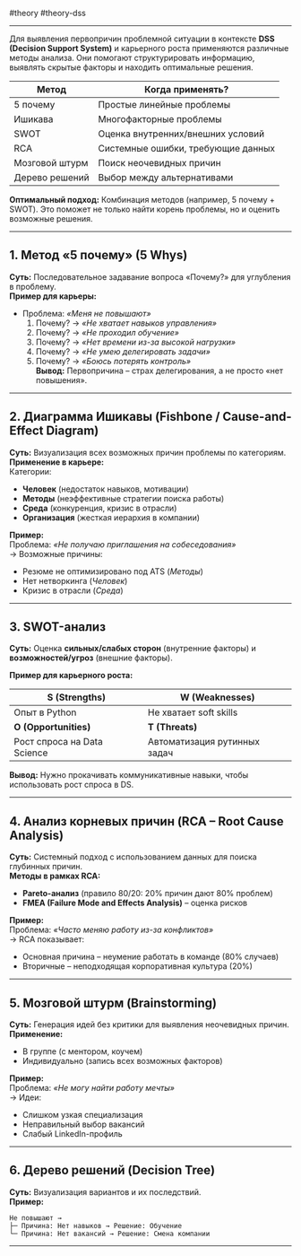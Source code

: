 #theory #theory-dss
 
---
Для выявления первопричин проблемной ситуации в контексте **DSS (Decision Support System)** и карьерного роста применяются различные методы анализа. Они помогают структурировать информацию, выявлять скрытые факторы и находить оптимальные решения.  

| **Метод**          | **Когда применять?**                     |  
|--------------------|------------------------------------------|  
| 5 почему          | Простые линейные проблемы               |  
| Ишикава           | Многофакторные проблемы                 |  
| SWOT              | Оценка внутренних/внешних условий       |  
| RCA               | Системные ошибки, требующие данных      |  
| Мозговой штурм    | Поиск неочевидных причин                |  
| Дерево решений    | Выбор между альтернативами              | 

**Оптимальный подход:** Комбинация методов (например, 5 почему + SWOT). Это поможет не только найти корень проблемы, но и оценить возможные решения.

---

## **1. Метод «5 почему» (5 Whys)**  
**Суть:** Последовательное задавание вопроса «Почему?» для углубления в проблему.  
**Пример для карьеры:**  
- Проблема: *«Меня не повышают»*  
  1. Почему? → *«Не хватает навыков управления»*  
  2. Почему? → *«Не проходил обучение»*  
  3. Почему? → *«Нет времени из-за высокой нагрузки»*  
  4. Почему? → *«Не умею делегировать задачи»*  
  5. Почему? → *«Боюсь потерять контроль»*  
**Вывод:** Первопричина – страх делегирования, а не просто «нет повышения».  

---

## **2. Диаграмма Ишикавы (Fishbone / Cause-and-Effect Diagram)**  
**Суть:** Визуализация всех возможных причин проблемы по категориям.  
**Применение в карьере:**  
Категории:  
- **Человек** (недостаток навыков, мотивации)  
- **Методы** (неэффективные стратегии поиска работы)  
- **Среда** (конкуренция, кризис в отрасли)  
- **Организация** (жесткая иерархия в компании)  

**Пример:**  
Проблема: *«Не получаю приглашения на собеседования»*  
→ Возможные причины:  
- Резюме не оптимизировано под ATS (*Методы*)  
- Нет нетворкинга (*Человек*)  
- Кризис в отрасли (*Среда*)  

---

## **3. SWOT-анализ**  
**Суть:** Оценка **сильных/слабых сторон** (внутренние факторы) и **возможностей/угроз** (внешние факторы).  

**Пример для карьерного роста:**  

| **S (Strengths)** | **W (Weaknesses)** |  
|-------------------|--------------------|  
| Опыт в Python | Не хватает soft skills |  
| **O (Opportunities)** | **T (Threats)** |  
| Рост спроса на Data Science | Автоматизация рутинных задач |  

**Вывод:** Нужно прокачивать коммуникативные навыки, чтобы использовать рост спроса в DS.  

---

## **4. Анализ корневых причин (RCA – Root Cause Analysis)**  
**Суть:** Системный подход с использованием данных для поиска глубинных причин.  
**Методы в рамках RCA:**  
- **Pareto-анализ** (правило 80/20: 20% причин дают 80% проблем)  
- **FMEA (Failure Mode and Effects Analysis)** – оценка рисков  

**Пример:**  
Проблема: *«Часто меняю работу из-за конфликтов»*  
→ RCA показывает:  
- Основная причина – неумение работать в команде (80% случаев)  
- Вторичные – неподходящая корпоративная культура (20%)  

---

## **5. Мозговой штурм (Brainstorming)**  
**Суть:** Генерация идей без критики для выявления неочевидных причин.  
**Применение:**  
- В группе (с ментором, коучем)  
- Индивидуально (запись всех возможных факторов)  

**Пример:**  
Проблема: *«Не могу найти работу мечты»*  
→ Идеи:  
- Слишком узкая специализация  
- Неправильный выбор вакансий  
- Слабый LinkedIn-профиль  

---

## **6. Дерево решений (Decision Tree)**  
**Суть:** Визуализация вариантов и их последствий.  
**Пример:**  
```
Не повышают →  
├─ Причина: Нет навыков → Решение: Обучение  
└─ Причина: Нет вакансий → Решение: Смена компании  
```

---

